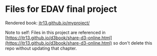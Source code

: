 # Files for EDAV final project

Rendered book: [jtr13.github.io/myproject/](jtr13.github.io/myproject/)

Note to self: Files in this project are referenced in [https://jtr13.github.io/d3book/share-d3-online.html](https://jtr13.github.io/d3book/share-d3-online.html) so don't delete this repo without updating that chapter.




